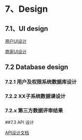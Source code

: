 # 7、Design

## 7.1、UI design
[用户UI设计](https://github.com/Meal-Order-System/DashBoard/blob/master/teamwork/img/UI_user_flow.png)

[商家UI设计](https://github.com/Meal-Order-System/DashBoard/blob/master/teamwork/img/UI_STOREOWNER_FLOW.png)

## 7.2 Database design
### 7.2.1 用户及权限系统数据库设计
### 7.2.2 XX子系统数据课设计
### 7.2.x 第三方数据评审结果

##7.3 API 设计

[API设计文档](https://mealordersystem.docs.apiary.io)
